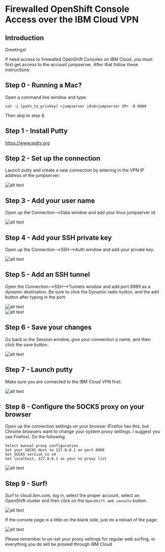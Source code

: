 # Firewalled OpenShift Console Access over the IBM Cloud VPN

## Introduction
Greetings!

If need access to firewalled OpenShift Consoles on IBM Cloud, you must first get access to the account jumpserver.  After that follow these instructions:

## Step 0 - Running a Mac?

Open a command line window and type:

```
ssh -i [path_to_privkey] <jumpserver id>@<jumpserver IP> -D 8989
```

Then skip to step 8.

## Step 1 - Install Putty

https://www.putty.org

## Step 2 - Set up the connection

Launch putty and create a new connection by entering in the VPN IP address of the jumpserver:

![alt text](images/figure1.jpg)

## Step 3 - Add your user name

Open up the Connection-->Data window and add your linux jumpserver id:

![alt text](images/figure2.jpg)

## Step 4 - Add your SSH private key

Open up the Connection-->SSH-->Auth window and add your private key:

![alt text](images/figure3.jpg)

## Step 5 - Add an SSH tunnel

Open the Connection-->SSH-->Tunnels window and add port 8989 as a dynamic destination.  Be sure to click the Dynamic radio button, and the add button after typing in the port:

![alt text](images/figure4a.jpg)
<BR>
![alt text](images/figure4b.jpg)

## Step 6 - Save your changes

Go back to the Session window, give your connection a name, and then click the save button.

![alt text](images/figure5.jpg)

## Step 7 - Launch putty

Make sure you are connected to the IBM Cloud VPN first:

![alt text](images/figure6.jpg)

## Step 8 - Configure the SOCKS proxy on your browser

Open up the connection settings on your browser (Firefox has this, but Chrome browsers want to change your system proxy settings.  I suggest you use Firefox).  Do the following

```
Select manual proxy configuration
Set your SOCKS Host to 127.0.0.1 on port 8989
Set SOCKS version to v4
Set localhost, 127.0.0.1 as your no proxy list
```

![alt text](images/figure7.jpg)

## Step 9  - Surf!

Surf to cloud.ibm.com, log in, select the proper account, select an OpenShift cluster and then click on the `OpenShift web console` button.  

![alt text](images/figure8a.jpg)

If the console page is a little on the blank side, just do a reload of the page:

![alt text](images/figure8b.jpg)


Please remember to un-set your proxy settings for regular web surfing, or everything you do will be proxied through IBM Cloud
